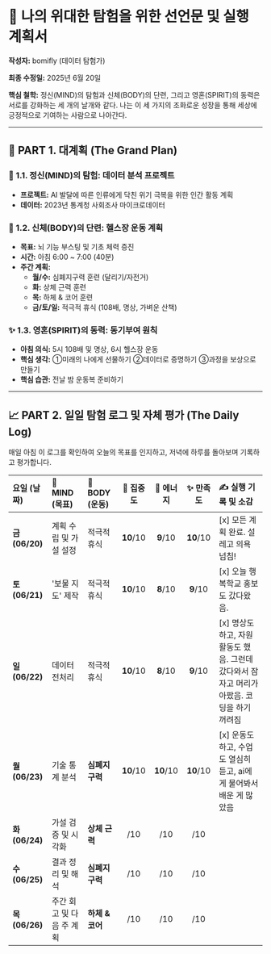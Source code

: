 # 🚀 나의 위대한 탐험을 위한 선언문 및 실행 계획서

**작성자:** bomifly (데이터 탐험가)

**최종 수정일:** 2025년 6월 20일

**핵심 철학:** 정신(MIND)의 탐험과 신체(BODY)의 단련, 그리고 영혼(SPIRIT)의 동력은 서로를 강화하는 세 개의 날개와 같다. 나는 이 세 가지의 조화로운 성장을 통해 세상에 긍정적으로 기여하는 사람으로 나아간다.

---

## 🎯 PART 1. 대계획 (The Grand Plan)

### 🧠 1.1. 정신(MIND)의 탐험: 데이터 분석 프로젝트
- **프로젝트:** AI 발달에 따른 인류에게 닥친 위기 극복을 위한 인간 활동 계획
- **데이터:** 2023년 통계청 사회조사 마이크로데이터

### 💪 1.2. 신체(BODY)의 단련: 헬스장 운동 계획
- **목표:** 뇌 기능 부스팅 및 기초 체력 증진
- **시간:** 아침 6:00 ~ 7:00 (40분)
- **주간 계획:**
  - **월/수:** 심폐지구력 훈련 (달리기/자전거)
  - **화:** 상체 근력 훈련
  - **목:** 하체 & 코어 훈련
  - **금/토/일:** 적극적 휴식 (108배, 명상, 가벼운 산책)

### ✨ 1.3. 영혼(SPIRIT)의 동력: 동기부여 원칙
- **아침 의식:** 5시 108배 및 명상, 6시 헬스장 운동
- **핵심 생각:** ①미래의 나에게 선물하기 ②데이터로 증명하기 ③과정을 보상으로 만들기
- **핵심 습관:** 전날 밤 운동복 준비하기

---

## 📈 PART 2. 일일 탐험 로그 및 자체 평가 (The Daily Log)

매일 아침 이 로그를 확인하여 오늘의 목표를 인지하고, 저녁에 하루를 돌아보며 기록하고 평가합니다.

| 요일 (날짜) | 🧠 MIND (목표) | 💪 BODY (운동) | 🧠 집중도 | 💪 에너지 | ✨ 만족도 | ✍️ 실행 기록 및 소감 |
| :--- | :--- | :--- | :---: | :---: | :---: | :--- |
| **금 (06/20)** | 계획 수립 및 가설 설정 | 적극적 휴식 | **10**/10 | **9**/10 | **10**/10 | [x] 모든 계획 완료. 설레고 의욕 넘침! |
| **토 (06/21)** | '보물 지도' 제작 | 적극적 휴식 | **10**/10 | **8**/10 | **9**/10 | [x] 오늘 행복학교 홍보도 갔다왔음. |
| **일 (06/22)** | 데이터 전처리 | 적극적 휴식 | **10**/10 | **8**/10 | **9**/10 | [x] 명상도 하고, 자원활동도 했음. 그런데 갔다와서 잠 자고 머리가 아팠음. 코딩을 하기 꺼려짐 |
| **월 (06/23)** | 기술 통계 분석 | **심폐지구력** | **10**/10 | **10**/10 | **10**/10 |[x] 운동도 하고, 수업도 열심히 듣고, ai에게 물어봐서 배운 게 많았음 |
| **화 (06/24)** | 가설 검증 및 시각화 | **상체 근력** | /10 | /10 | /10 | |
| **수 (06/25)** | 결과 정리 및 해석 | **심폐지구력** | /10 | /10 | /10 | |
| **목 (06/26)** | 주간 회고 및 다음 주 계획 | **하체 & 코어** | /10 | /10 | /10 | |
